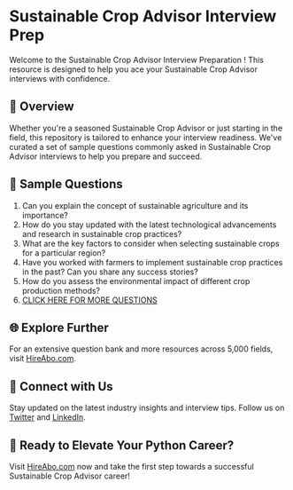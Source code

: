# Sustainable Crop Advisor Interview Prep

Welcome to the Sustainable Crop Advisor Interview Preparation ! This resource is designed to help you ace your Sustainable Crop Advisor interviews with confidence.

## 🚀 Overview

Whether you're a seasoned Sustainable Crop Advisor or just starting in the field, this repository is tailored to enhance your interview readiness. We've curated a set of sample questions commonly asked in Sustainable Crop Advisor interviews to help you prepare and succeed.

## 📝 Sample Questions

1. Can you explain the concept of sustainable agriculture and its importance?
2. How do you stay updated with the latest technological advancements and research in sustainable crop practices?
3. What are the key factors to consider when selecting sustainable crops for a particular region?
4. Have you worked with farmers to implement sustainable crop practices in the past? Can you share any success stories?
5. How do you assess the environmental impact of different crop production methods?
6. [CLICK HERE FOR MORE QUESTIONS](https://hireabo.com/job/10_4_13/Sustainable%20Crop%20Advisor)

## 🌐 Explore Further

For an extensive question bank and more resources across 5,000 fields, visit [HireAbo.com](https://www.hireabo.com).

## 📱 Connect with Us

Stay updated on the latest industry insights and interview tips. Follow us on [Twitter](https://twitter.com/hireabo) and [LinkedIn](https://www.linkedin.com/in/hire-abo-3609972a8/).

## 🚀 Ready to Elevate Your Python Career?

Visit [HireAbo.com](https://www.hireabo.com) now and take the first step towards a successful Sustainable Crop Advisor career!